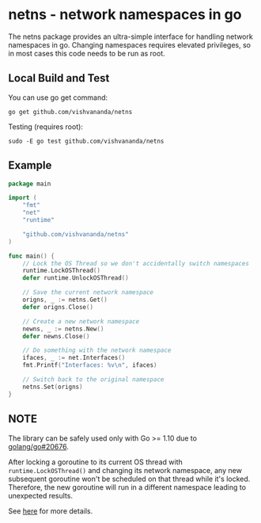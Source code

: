 # netns - network namespaces in go #

The netns package provides an ultra-simple interface for handling
network namespaces in go. Changing namespaces requires elevated
privileges, so in most cases this code needs to be run as root.

## Local Build and Test ##

You can use go get command:

    go get github.com/vishvananda/netns

Testing (requires root):

    sudo -E go test github.com/vishvananda/netns

## Example ##

```go
package main

import (
    "fmt"
    "net"
    "runtime"

    "github.com/vishvananda/netns"
)

func main() {
    // Lock the OS Thread so we don't accidentally switch namespaces
    runtime.LockOSThread()
    defer runtime.UnlockOSThread()

    // Save the current network namespace
    origns, _ := netns.Get()
    defer origns.Close()

    // Create a new network namespace
    newns, _ := netns.New()
    defer newns.Close()

    // Do something with the network namespace
    ifaces, _ := net.Interfaces()
    fmt.Printf("Interfaces: %v\n", ifaces)

    // Switch back to the original namespace
    netns.Set(origns)
}

```

## NOTE

The library can be safely used only with Go >= 1.10 due to [golang/go#20676](https://github.com/golang/go/issues/20676).

After locking a goroutine to its current OS thread with `runtime.LockOSThread()`
and changing its network namespace, any new subsequent goroutine won't be
scheduled on that thread while it's locked. Therefore, the new goroutine
will run in a different namespace leading to unexpected results.

See [here](https://www.weave.works/blog/linux-namespaces-golang-followup) for more details.
